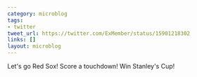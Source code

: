 ```yaml
---
category: microblog
tags:
- twitter
tweet_url: https://twitter.com/ExMember/status/15901218302
links: []
layout: microblog
---
```

Let's go Red Sox! Score a touchdown! Win Stanley's Cup!
